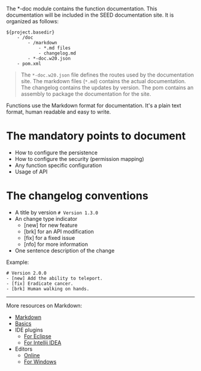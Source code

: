 The *-doc module contains the function documentation. This documentation will be included in the SEED documentation site. It is organized as follows:

    ${project.basedir}
        - /doc
            - /markdown
                - *.md files
                - changelog.md
            - *-doc.w20.json
        - pom.xml

> The `*-doc.w20.json` file defines the routes used by the documentation site. The markdown files (`*.md`) contains the actual documentation. The changelog contains the updates by version. The pom contains an assembly to package the documentation for the site.

Functions use the Markdown format for documentation. It's a plain text format, human readable and easy to write.

# The mandatory points to document

- How to configure the persistence
- How to configure the security (permission mapping)
- Any function specific configuration
- Usage of API

# The changelog conventions

- A title by version `# Version 1.3.0`
- An change type indicator
    - [new] for new feature
    - [brk] for an API modification
    - [fix] for a fixed issue
    - [nfo] for more information
- One sentence description of the change

Example:

    # Version 2.0.0
    - [new] Add the ability to teleport.
    - [fix] Eradicate cancer.
    - [brk] Human walking on hands.


---

More resources on Markdown:

- [Markdown](http://en.wikipedia.org/wiki/Markdown)
- [Basics](https://help.github.com/articles/markdown-basics)
- IDE plugins
    - [For Eclipse](http://marketplace.eclipse.org/content/markdown-text-editor#.U7vjJfm9bg4)
    - [For Intellij IDEA](http://plugins.jetbrains.com/plugin/5970?pr=idea)
- Editors
    - [Online](https://stackedit.io/)
    - [For Windows](http://markdownpad.com/)

